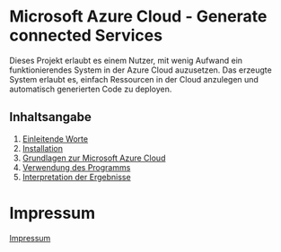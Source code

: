# Microsoft Azure Cloud - Generate connected Services
Dieses Projekt erlaubt es einem Nutzer, mit wenig Aufwand ein funktionierendes System in der Azure Cloud auzusetzen. 
Das erzeugte System erlaubt es, einfach Ressourcen in der Cloud anzulegen und automatisch generierten Code zu deployen. 

## Inhaltsangabe

1. [Einleitende Worte](/specification/userguide/introduction.md)
2. [Installation](/specification/userguide/installation.md)
3. [Grundlagen zur Microsoft Azure Cloud](/specification/userguide/azure-basics.md)
4. [Verwendung des Programms](/specification/userguide/program-usage.md)
5. [Interpretation der Ergebnisse](/specification/userguide/program-output.md)

# Impressum
[Impressum](/userguide/impressum.md)
